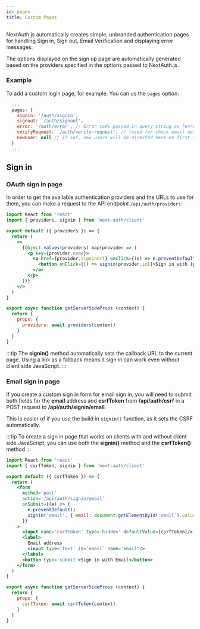 ```yaml
---
id: pages
title: Custom Pages
---
```


NextAuth.js automatically creates simple, unbranded authentication pages for handling Sign in, Sign out, Email Verification and displaying error messages.

The options displayed on the sign up page are automatically generated based on the providers specified in the options passed to NextAuth.js.

### Example

To add a custom login page, for example. You can us the `pages` option:

```javascript title="pages/api/auth/[...nextauth].js"
  ...
  pages: {
    signin: '/auth/signin',
    signout: '/auth/signout',
    error: '/auth/error', // Error code passed in query string as ?error=
    verifyRequest: '/auth/verify-request', // (used for check email message)
    newUser: null // If set, new users will be directed here on first sign in
  }
  ...
```

## Sign in

### OAuth sign in page

In order to get the available authentication providers and the URLs to use for them, you can make a request to the API endpoint `/api/auth/providers`:

```jsx title="pages/auth/signin"
import React from 'react'
import { providers, signin } from 'next-auth/client'

export default ({ providers }) => {
  return (
    <>
      {Object.values(providers).map(provider => (
        <p key={provider.name}>
          <a href={provider.signinUrl} onClick={(e) => e.preventDefault()}>
            <button onClick={() => signin(provider.id)}>Sign in with {provider.name}</button>
          </a>
        </p>
      ))}
    </>
  )
}

export async function getServerSideProps (context) {
  return {
    props: {
      providers: await providers(context)
    }
  }
}
```

:::tip
The **signin()** method automatically sets the callback URL to the current page. Using a link as a fallback means it sign in can work even without client side JavaScript.
:::

### Email sign in page

If you create a custom sign in form for email sign in, you will need to submit both fields for the **email** address and **csrfToken** from **/api/auth/csrf** in a POST request to **/api/auth/signin/email**.

This is easier of if you use the build in `signin()` function, as it sets the CSRF automatically.

:::tip
To create a sign in page that works on clients with and without client side JavaScript, you can use both the **signin()** method and the **csrfToken()** method
:::

```jsx title="pages/auth/email-signin"
import React from 'react'
import { csrfToken, signin } from 'next-auth/client'

export default ({ csrfToken }) => {
  return (
    <form
      method='post'
      action='/api/auth/signin/email'
      onSubmit={(e) => {
        e.preventDefault()
        signin('email', { email: document.getElementById('email').value })
      }}
    >
      <input name='csrfToken' type='hidden' defaultValue={csrfToken}/>
      <label>
        Email address
        <input type='text' id='email' name='email'/>
      </label>
      <button type='submit'>Sign in with Email</button>
    </form>
  )
}

export async function getServerSideProps (context) {
  return {
    props: {
      csrfToken: await csrfToken(context)
    }
  }
}
```
